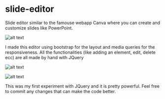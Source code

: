 # slide-editor
Slide editor similar to the famouse webapp Canva where you can create and customize slides like PowerPoint.

![alt text](https://github.com/LorenzoAlto/slide-editor/blob/master/screenshots/home.png?raw=true)

I made this editor using bootstrap for the layout and media queries for the responsiveness.
All the functionalities (like adding an element, edit, delete ecc) are all made by hand with JQuery

![alt text](https://github.com/LorenzoAlto/slide-editor/blob/master/screenshots/example.png?raw=true)

![alt text](https://github.com/LorenzoAlto/slide-editor/blob/master/screenshots/video.png?raw=true)

This was my first experiment with JQuery and it is pretty powerful.
Feel free to commit any changes that can make the code better.



